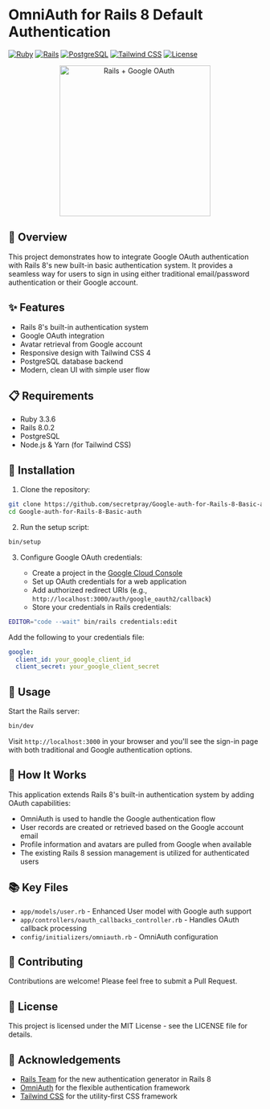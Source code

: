 # OmniAuth for Rails 8 Default Authentication

[![Ruby](https://img.shields.io/badge/Ruby-3.3.6-CC342D.svg)](https://www.ruby-lang.org/)
[![Rails](https://img.shields.io/badge/Rails-8.0.2-CC0000.svg)](https://rubyonrails.org/)
[![PostgreSQL](https://img.shields.io/badge/PostgreSQL-14.0+-336791.svg)](https://www.postgresql.org/)
[![Tailwind CSS](https://img.shields.io/badge/Tailwind_CSS-4.0-38B2AC.svg)](https://tailwindcss.com/)
[![License](https://img.shields.io/badge/License-MIT-blue.svg)](LICENSE)

<p align="center">  
  <img src="https://github.com/user-attachments/assets/84e35ec3-bf3d-4fb5-afff-82e3e51dc337" alt="Rails + Google OAuth" width="300">
</p>

## 🚀 Overview

This project demonstrates how to integrate Google OAuth authentication with Rails 8's new built-in basic authentication system. It provides a seamless way for users to sign in using either traditional email/password authentication or their Google account.

## ✨ Features

- Rails 8's built-in authentication system
- Google OAuth integration
- Avatar retrieval from Google account
- Responsive design with Tailwind CSS 4
- PostgreSQL database backend
- Modern, clean UI with simple user flow

## 📋 Requirements

- Ruby 3.3.6
- Rails 8.0.2
- PostgreSQL
- Node.js & Yarn (for Tailwind CSS)

## 🔧 Installation

1. Clone the repository:

```bash
git clone https://github.com/secretpray/Google-auth-for-Rails-8-Basic-auth.git
cd Google-auth-for-Rails-8-Basic-auth
```

2. Run the setup script:

```bash
bin/setup
```

3. Configure Google OAuth credentials:

   - Create a project in the [Google Cloud Console](https://console.cloud.google.com/)
   - Set up OAuth credentials for a web application
   - Add authorized redirect URIs (e.g., `http://localhost:3000/auth/google_oauth2/callback`)
   - Store your credentials in Rails credentials:

```bash
EDITOR="code --wait" bin/rails credentials:edit
```

Add the following to your credentials file:

```yaml
google:
  client_id: your_google_client_id
  client_secret: your_google_client_secret
```

## 🚦 Usage

Start the Rails server:

```bash
bin/dev
```

Visit `http://localhost:3000` in your browser and you'll see the sign-in page with both traditional and Google authentication options.

## 🧩 How It Works

This application extends Rails 8's built-in authentication system by adding OAuth capabilities:

- OmniAuth is used to handle the Google authentication flow
- User records are created or retrieved based on the Google account email
- Profile information and avatars are pulled from Google when available
- The existing Rails 8 session management is utilized for authenticated users

## 📚 Key Files

- `app/models/user.rb` - Enhanced User model with Google auth support
- `app/controllers/oauth_callbacks_controller.rb` - Handles OAuth callback processing
- `config/initializers/omniauth.rb` - OmniAuth configuration

## 🤝 Contributing

Contributions are welcome! Please feel free to submit a Pull Request.

## 📄 License

This project is licensed under the MIT License - see the LICENSE file for details.

## 👏 Acknowledgements

- [Rails Team](https://rubyonrails.org/) for the new authentication generator in Rails 8
- [OmniAuth](https://github.com/omniauth/omniauth) for the flexible authentication framework
- [Tailwind CSS](https://tailwindcss.com/) for the utility-first CSS framework

